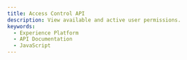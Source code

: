 ```yaml
---
title: Access Control API
description: View available and active user permissions.
keywords: 
  - Experience Platform
  - API Documentation
  - JavaScript
--- 
```

<RedoclyAPIBlock src="https://raw.githubusercontent.com/AdobeDocs/experience-platform-apis/main/src/swagger-specs/access-control.yaml"/>